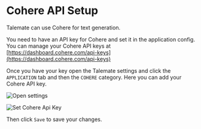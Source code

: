 # Cohere API Setup

Talemate can use Cohere for text generation.

You need to have an API key for Cohere and set it in the application config. You can manage your Cohere API keys at [https://dashboard.cohere.com/api-keys](https://dashboard.cohere.com/api-keys)

Once you have your key open the Talemate settings and click the `APPLICATION` tab and then the `COHERE` category. Here you can add your Cohere API key.

![Open settings](/talemate/img/0.26.0/open-settings.png)

![Set Cohere Api Key](/talemate/img/0.26.0/cohere-settings.png)

Then click `Save` to save your changes.